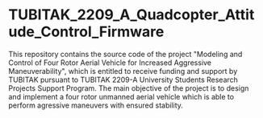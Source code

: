 # TUBITAK_2209_A_Quadcopter_Attitude_Control_Firmware
 This repository contains the source code of the project "Modeling and Control of Four Rotor Aerial Vehicle for Increased Aggressive Maneuverability", which is entitled to receive funding and support by TUBITAK pursuant to TUBITAK 2209-A University Students Research Projects Support Program. The main objective of the project is to design and implement a four rotor unmanned aerial vehicle which is able to perform agressive maneuvers with ensured stability.

